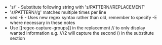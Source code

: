 - 's/' - Substitute following string with 's/PATTERN//REPLACEMENT'
- 's/PATTERN//g' matches multiple times per line
- sed -E - Uses new regex syntax rather than old, remember to specify -E where necessary in these notes
- Use [[regex-capture-groups]] in the replacement // to only display wanted information e.g. //\\2 will capture the second () in the substitute section
